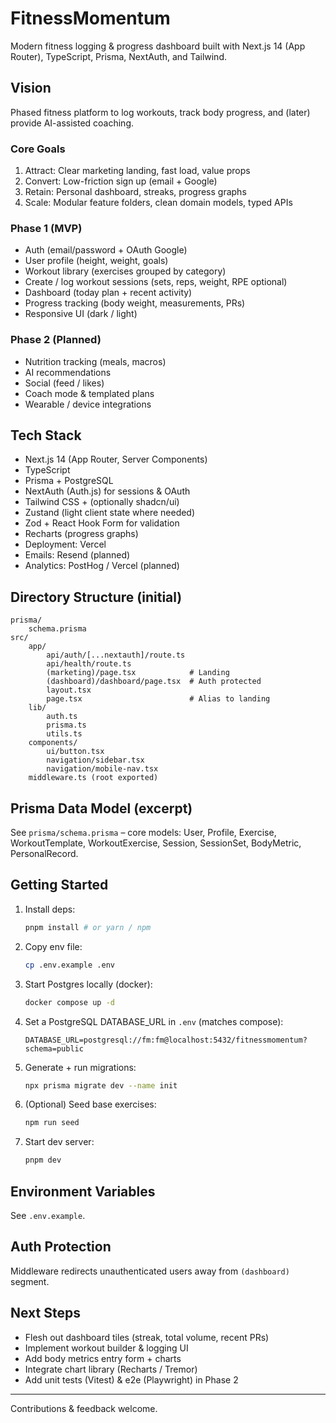 # FitnessMomentum

Modern fitness logging & progress dashboard built with Next.js 14 (App Router), TypeScript, Prisma, NextAuth, and Tailwind.

## Vision

Phased fitness platform to log workouts, track body progress, and (later) provide AI-assisted coaching.

### Core Goals
1. Attract: Clear marketing landing, fast load, value props
2. Convert: Low-friction sign up (email + Google)
3. Retain: Personal dashboard, streaks, progress graphs
4. Scale: Modular feature folders, clean domain models, typed APIs

### Phase 1 (MVP)
- Auth (email/password + OAuth Google)
- User profile (height, weight, goals)
- Workout library (exercises grouped by category)
- Create / log workout sessions (sets, reps, weight, RPE optional)
- Dashboard (today plan + recent activity)
- Progress tracking (body weight, measurements, PRs)
- Responsive UI (dark / light)

### Phase 2 (Planned)
- Nutrition tracking (meals, macros)
- AI recommendations
- Social (feed / likes)
- Coach mode & templated plans
- Wearable / device integrations

## Tech Stack
- Next.js 14 (App Router, Server Components)
- TypeScript
- Prisma + PostgreSQL
- NextAuth (Auth.js) for sessions & OAuth
- Tailwind CSS + (optionally shadcn/ui)
- Zustand (light client state where needed)
- Zod + React Hook Form for validation
- Recharts (progress graphs)
- Deployment: Vercel
- Emails: Resend (planned)
- Analytics: PostHog / Vercel (planned)

## Directory Structure (initial)
```
prisma/
	schema.prisma
src/
	app/
		api/auth/[...nextauth]/route.ts
		api/health/route.ts
		(marketing)/page.tsx            # Landing
		(dashboard)/dashboard/page.tsx  # Auth protected
		layout.tsx
		page.tsx                        # Alias to landing
	lib/
		auth.ts
		prisma.ts
		utils.ts
	components/
		ui/button.tsx
		navigation/sidebar.tsx
		navigation/mobile-nav.tsx
	middleware.ts (root exported)
```

## Prisma Data Model (excerpt)
See `prisma/schema.prisma` – core models: User, Profile, Exercise, WorkoutTemplate, WorkoutExercise, Session, SessionSet, BodyMetric, PersonalRecord.

## Getting Started
1. Install deps:
	 ```bash
	 pnpm install # or yarn / npm
	 ```
2. Copy env file:
	 ```bash
	 cp .env.example .env
	 ```
3. Start Postgres locally (docker):
	```bash
	docker compose up -d
	```
4. Set a PostgreSQL DATABASE_URL in `.env` (matches compose):
	```
	DATABASE_URL=postgresql://fm:fm@localhost:5432/fitnessmomentum?schema=public
	```
5. Generate + run migrations:
	 ```bash
	 npx prisma migrate dev --name init
	 ```
6. (Optional) Seed base exercises:
	```bash
	npm run seed
	```
7. Start dev server:
	 ```bash
	 pnpm dev
	 ```

## Environment Variables
See `.env.example`.

## Auth Protection
Middleware redirects unauthenticated users away from `(dashboard)` segment.

## Next Steps
- Flesh out dashboard tiles (streak, total volume, recent PRs)
- Implement workout builder & logging UI
- Add body metrics entry form + charts
- Integrate chart library (Recharts / Tremor)
- Add unit tests (Vitest) & e2e (Playwright) in Phase 2

---
Contributions & feedback welcome.
